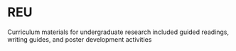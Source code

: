 # REU
Curriculum materials for undergraduate research included guided readings, writing guides, and poster development activities
